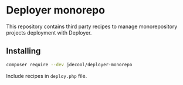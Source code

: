 # Deployer monorepo

This repository contains third party recipes to manage monorepository projects deployment with Deployer.

## Installing

```sh
composer require --dev jdecool/deployer-monorepo
```

Include recipes in `deploy.php` file.
